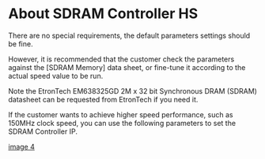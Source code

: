 # About SDRAM Controller HS

There are no special requirements, the default parameters settings should be fine.

However, it is recommended that the customer check the parameters against the [SDRAM Memory] data sheet, or fine-tune it according to the actual speed value to be run.

Note the EtronTech EM638325GD 2M x 32 bit Synchronous DRAM (SDRAM) datasheet can be requested from EtronTech if you need it.

If the customer wants to achieve higher speed performance, such as 150MHz clock speed, you can use the following parameters to set the SDRAM Controller IP. 

[image 4](4.jpg)

